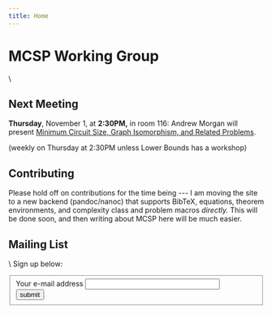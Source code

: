 ```yaml
---
title: Home
---
```


# MCSP Working Group
\ 

## Next Meeting

**Thursday**, November 1, at **2:30PM,** in room 116: Andrew Morgan
will present [Minimum Circuit Size, Graph Isomorphism, and Related
Problems][AGvMMM18].

(weekly on Thursday at 2:30PM unless Lower Bounds has a workshop)


## Contributing

<!-- You can contribute directly to this webpage, on -->
<!-- [github](https://github.com/mcarmosi/mcsp-work)! -->

Please hold off on contributions for the time being --- I am moving
the site to a new backend (pandoc/nanoc) that supports BibTeX,
equations, theorem environments, and complexity class and problem
macros *directly.* This will be done soon, and then writing about MCSP
here will be much easier.

## Mailing List
\ 
Sign up below:

<form action="https://lists.simons.berkeley.edu/sympa" method="post">
  <fieldset>
    <label for="email">Your e-mail address</label>
    <input type="text" name="email" size="30"><br>
    <input type="hidden" name="list" value="mcsp-work">
    <input type="hidden" name="action" value="subrequest">
    <input type="hidden" name="via_subrequest" value="1">
    <input type="submit" name="action_subrequest" value="submit">
  </fieldset>
</form>


[CIKK16]: http://drops.dagstuhl.de/opus/volltexte/2016/5855/
[ABKvMR06]: https://epubs.siam.org/doi/10.1137/050628994
[MW17]: http://www.theoryofcomputing.org/articles/v013a004/
[HOS18]: http://drops.dagstuhl.de/opus/volltexte/2018/8883/
[AGvMMM18]: http://pages.cs.wisc.edu/~amorgan/publications/isomktp.html
